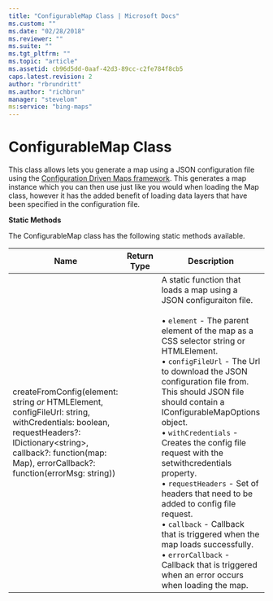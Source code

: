 ```yaml
---
title: "ConfigurableMap Class | Microsoft Docs"
ms.custom: ""
ms.date: "02/28/2018"
ms.reviewer: ""
ms.suite: ""
ms.tgt_pltfrm: ""
ms.topic: "article"
ms.assetid: cb96d5dd-0aaf-42d3-89cc-c2fe784f8cb5
caps.latest.revision: 2
author: "rbrundritt"
ms.author: "richbrun"
manager: "stevelom"
ms:service: "bing-maps"
---
```

# ConfigurableMap Class
This class allows lets you generate a map using a JSON configuration file using the [Configuration Driven Maps framework](../v8-web-control/configuration-driven-maps-framework.md). This generates a map instance which you can then use just like you would when loading the Map class, however it has the added benefit of loading data layers that have been specified in the configuration file.

**Static Methods**

The ConfigurableMap class has the following static methods available.

| Name       | Return Type | Description         |
|------------|-------------|---------------------|
| createFromConfig(element: string _or_ HTMLElement, configFileUrl: string, withCredentials: boolean, requestHeaders?: IDictionary&lt;string&gt;, callback?: function(map: Map), errorCallback?: function(errorMsg: string)) |             | A static function that loads a map using a JSON configuraiton file.<br/><br/>• `element` - The parent element of the map as a CSS selector string or HTMLElement.<br/>• `configFileUrl` - The Url to download the JSON configuration file from. This should JSON file should contain a IConfigurableMapOptions object.<br/>• `withCredentials` - Creates the config file request with the setwithcredentials property.<br/>• `requestHeaders` - Set of headers that need to be added to config file request.<br/>• `callback` - Callback that is triggered when the map loads successfully.<br/>• `errorCallback` - Callback that is triggered when an error occurs when loading the map.   |
